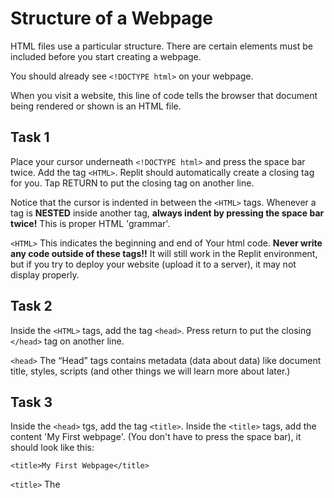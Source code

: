 # Structure of a Webpage

HTML files use a particular structure.  There are certain elements must be included before you start creating a webpage.

You should already see ```<!DOCTYPE html>``` on your webpage.

When you visit a website, this  line of code tells the browser that document being rendered or shown is an HTML file.

## Task 1

Place your cursor underneath ```<!DOCTYPE html>``` and press the space bar twice. Add the tag ```<HTML>```. Replit should automatically  create a closing tag for you. Tap RETURN to put the closing tag on another line.

Notice that the cursor is indented in between the ```<HTML>``` tags. Whenever a tag is **NESTED** inside another tag, **always indent by pressing the space bar twice!** This is proper HTML 'grammar'.

```<HTML>``` This indicates the beginning and end of Your html code. **Never write any code outside of these tags!!** It will still work in the Replit environment, but if you try to deploy your website (upload it to a server), it may not display properly.

## Task 2

Inside the ```<HTML>``` tags, add the tag ```<head>```. Press return to put the closing ```</head>``` tag on another line.

```<head>``` The “Head” tags contains metadata (data about data) like document title, styles, scripts (and other things we will learn more about later.)

## Task 3

Inside the ```<head>``` tgs, add the tag ```<title>```.  Inside the ```<title>``` tags, add the content 'My First webpage'. (You don't have to press the space bar), it should look like this:

```<title>My First Webpage</title>```

```<title>``` The <title> tags displays a title at top of the browser window.  It also appears as a result of a search engine query (in other words, a Google search).

## Task 4

Place the cursor underneath the **closing** ```</head>``` tag. Add the tag  ```<body>```.  **Make sure your body tags ARE NOT nested in the head tags!**  They should be nested in the HTML tags only. They should be indented evenly with the head tags.

The ```<body>``` element contains anything that will be shown inside the main browser window.  **All content that will be seen in a web browser must be in between the ```body``` element only!** This is where you will create your webpage.

Now that you've set up your webpage, let's add some content.

# HTML Review

This is an  HTML **element**:

```<p>Hello World</p>```

An HTML **element** consists of an opening tag ```<p>``` that tells the computer how to display the content. The content that will displayed on screen ```Hello World``` and a closing tag ```</p>```

### Common Tags

```<p>``` stands for Paragraph.
```<h1>``` is a heading. It is bigger and bolder than a paragraph.

### Nested Elements

An element can include multiple tags. The content between two tags will display both the appearance of both tags. Example:

```<h1><i>Hello World</i></h1>```

```<h1>``` is heading and ```<i>``` is italic. The content will display as a **Italicized Heading** Like this:

## ***Hello World***

### Line Breaks

You can use a ```<br>``` tag to add a line break in the middle of a paragraph  or heading. You do not have to close a ```<br>``` tag. When ever you want to start a new line, add a ```<br>``` tag. Example:

This displays as one line:

```<p>The White House 1600 Pennsylvania Avenue NW, Washington, DC 20500</p>```

**Like this:**

The White House 1600 Pennsylvania Avenue NW, Washington, DC 20500


Adding a ```<br>``` tag will start a new lines:

```<p>The White House<br> 1600 Pennsylvania Avenue NW,<br> Washington, DC 20500</p>```

**Like this:**

The White House
1600 Pennsylvania Avenue NW,
Washington, DC 20500




## Lesson Activity 

**Copy and paste the poem in between the body tags:**

```

I Sing the Body Electric

by Walt Whitman


I sing the body electric,

The armies of those I love engirth me and I engirth them,
They will not let me off till I go with them, respond to them,
And discorrupt them, and charge them full with the charge of the soul.

Was it doubted that those who corrupt their own bodies conceal themselves?
And if those who defile the living are as bad as they who defile the dead?
And if the body does not do fully as much as the soul?
And if the body were not the soul, what is the soul?
```

Now look at this image of the poem:

![](assets/poem.png)

Using Heading and Paragraph tags and nested italic tags, recreate the appearance of the poem, as close as you can, on your HTML page. Notice how the title is bigger than the author credit and both the title and author credit are bigger and bolder than the text of the poem.  Also notice how the first line of the poem is italicized.

## Lesson Activity 2


**Copy and paste the poem in between the body tags:**

```
Nothing Gold Can Stay

BY ROBERT FROST

Nature’s first green is gold,
Her hardest hue to hold.
Her early leaf’s a flower;
But only so an hour.
Then leaf subsides to leaf.
So Eden sank to grief,
So dawn goes down to day.
Nothing gold can stay.```
```
Now look at the image below:

![](assets/frostpoem.png)


Using Heading, Paragraph and Line Break tags, recreate the appearance of the poem, as close as you can, on your HTML page.